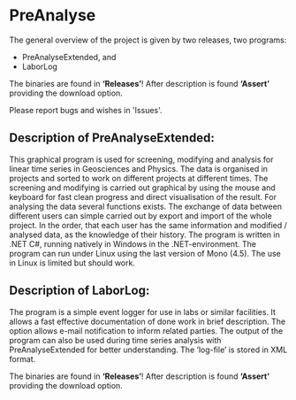 # PreAnalyse

The general overview of the project is given by two releases, two programs:
- PreAnalyseExtended, and
- LaborLog

The binaries are found in **‘Releases’**! After description is found **‘Assert’** providing the download option.

Please report bugs and wishes in 'Issues'.

Description of PreAnalyseExtended:
------------------------------------------------
This graphical program is used for screening, modifying and analysis for linear time series in Geosciences and Physics. The data is organised in projects and sorted to work on different projects at different times. The screening and modifying is carried out graphical by using the mouse and keyboard for fast clean progress and direct visualisation of the result. For analysing the data several functions exists. The exchange of data between different users can simple carried out by export and import of the whole project. In the order, that each user has the same information and modified / analysed data, as the knowledge of their history.
The program is written in .NET C#, running natively in Windows in the .NET-environment. The program can run under Linux using the last version of Mono (4.5). The use in Linux is limited but should work.


Description of LaborLog:
---------------------------------
The program is a simple event logger for use in labs or similar facilities. It allows a fast effective documentation of done work in brief description. The option allows e-mail notification to inform related parties. 
The output of the program can also be used during time series analysis with PreAnalyseExtended for better understanding. The ‘log-file’ is stored in XML format.

The binaries are found in **‘Releases’**! After description is found **‘Assert’** providing the download option.
